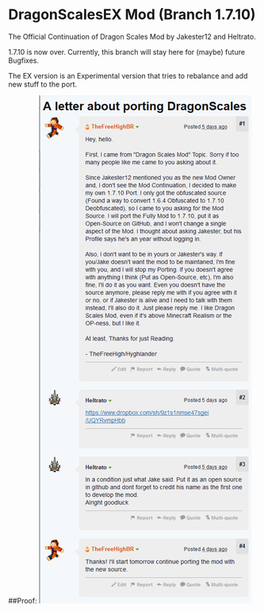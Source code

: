 # DragonScalesEX Mod (Branch 1.7.10)
The Official Continuation of Dragon Scales Mod by Jakester12 and Heltrato.

1.7.10 is now over. Currently, this branch will stay here for (maybe) future Bugfixes.

The EX version is an Experimental version that tries to rebalance and add new stuff to the port.

##Proof:
![Proof Image](https://raw.githubusercontent.com/BRForgers/DragonScalesEXMod/master/proof.png)
